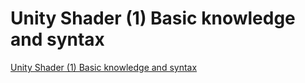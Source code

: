 # Unity Shader (1) Basic knowledge and syntax
[Unity Shader (1) Basic knowledge and syntax](https://aiwithcloud.com/2022/09/19/unity_shader_1_basic_knowledge_and_syntax/)